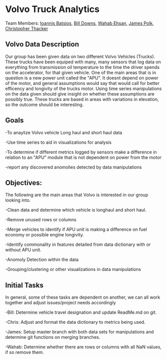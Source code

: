 # Volvo Truck Analytics

Team Members: [Ioannis Batsios](https://github.com/IBatsios), [Bill Downs](https://github.com/WilliamWallaceKildFiftyMen), [Wahab Ehsan](https://github.com/WahabEhsan), [James Polk](https://github.com/methos237), [Christopher Thacker](https://github.com/Kozmocha)

## Volvo Data Description 
 
 Our group has been given data on two different Volvo Vehicles (Trucks). These trucks have been equiped with many, many sensors that log data on everything from transmission oil temperature to the time the driver spends on the accelerator, for that given vehicle. One of the main areas that is in question is a new power unit called the "APU". It doesnt depend on power of the motor, and general assumptions would say that would call for better efficency and longivity of the trucks motor. Using time series manipulations on the data given should give insight on whether these assumptions are possibly true. These trucks are based in areas with variations in elevation, so the outcome should be interesting. 
 
 ## Goals
 
 -To anaylize Volvo vehicle Long haul and short haul data
 
 -Use time series to aid in visualizations for analysis 
 
 -To determine if different metrics logged by sensors make a difference in relation to an "APU" module that is not dependent on power from   the motor  
 
 -report any discovered anomolies detected by data manipulations 
 
 ## Objectives:
 
 The following are the main areas that Volvo is interested in our group looking into. 

-Clean data and determine which vehicle is longhaul and short haul.

-Remove unused rows or columns

-Merge vehicles to identify if APU unit is making a difference on fuel economy or possible engine longivity.

-Identify commonality in features detailed from data dictionary with or without APU unit.

-Anomoly Detection within the data 

-Grouping/clustering or other visualizations in data manipulations  

## Initial Tasks
In general, some of these tasks are dependent on another, we can all work together and adjust issues/project needs accordingly

-Bill: Determine vehicle travel designation and update ReadMe.md on git.

-Chris: Adjust and format the data dictionary to metrics being used.

-James: Setup master branch with both data sets for manipulations and determine git functions on merging branches.

-Wahab: Determine whether there are rows or columns with all NaN values, if so remove them.



